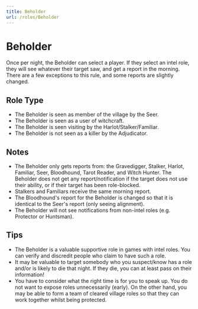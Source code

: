 ```yaml
---
title: Beholder
url: /roles/Beholder
---
```


# Beholder

Once per night, the Beholder can select a player. If they select an intel role, they will see whatever their target saw, and get a report in the morning. There are a few exceptions to this rule, and some reports are slightly changed.

## Role Type

- The Beholder is seen as member of the village by the Seer.
- The Beholder is seen as a user of witchcraft.
- The Beholder is seen visiting by the Harlot/Stalker/Familiar.
- The Beholder is not seen as a killer by the Adjudicator.

## Notes

- The Beholder only gets reports from: the Gravedigger, Stalker, Harlot, Familiar, Seer, Bloodhound, Tarot Reader, and Witch Hunter. The Beholder does not get any report/notification if the target does not use their ability, or if their target has been role-blocked.
- Stalkers and Familiars receive the same morning report.
- The Bloodhound's report for the Beholder is changed so that it is identical to the Seer's report (only seeing alignment).
- The Beholder will not see notifications from non-intel roles (e.g. Protector or Huntsman).

## Tips

- The Beholder is a valuable supportive role in games with intel roles. You can verify and discredit people who claim to have such a role.
- It may be valuable to target somebody who you suspect/know has a role and/or is likely to die that night. If they die, you can at least pass on their information!
- You have to consider what the right time is for you to speak up. You do not want to expose roles unnecessarily (early). On the other hand, you may be able to form a team of cleared village roles so that they can work together whilst being protected.
